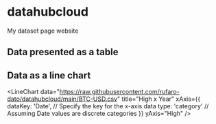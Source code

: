 # datahubcloud

My dataset page website

## Data presented as a table

<FlatUiTable url="https://raw.githubusercontent.com/rufaro-dato/datahubcloud/main/BTC-USD.csv" />

## Data as a line chart
<LineChart
  data="https://raw.githubusercontent.com/rufaro-dato/datahubcloud/main/BTC-USD.csv"
  title="High x Year"
  xAxis={{
    dataKey: 'Date', // Specify the key for the x-axis data
    type: 'category' // Assuming Date values are discrete categories
  }}
  yAxis="High"
/>

